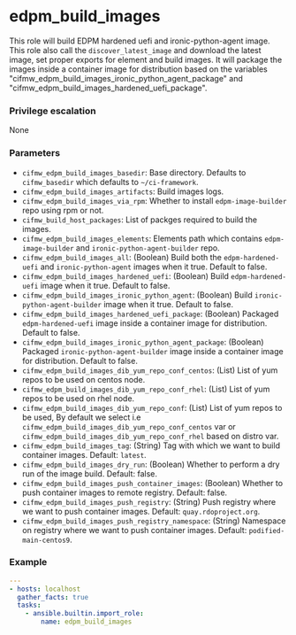 # edpm_build_images
This role will build EDPM hardened uefi and ironic-python-agent image.
This role also call the `discover_latest_image` and download the latest image,
set proper exports for element and build images.
It will package the images inside a container image for distribution based on
the variables "cifmw_edpm_build_images_ironic_python_agent_package" and
"cifmw_edpm_build_images_hardened_uefi_package".

### Privilege escalation
None

### Parameters
* `cifmw_edpm_build_images_basedir`: Base directory. Defaults to `cifmw_basedir` which  defaults to `~/ci-framework`.
* `cifmw_edpm_build_images_artifacts`: Build images logs.
* `cifmw_edpm_build_images_via_rpm`: Whether to install `edpm-image-builder` repo using rpm or not.
* `cifmw_build_host_packages`: List of packges required to build the images.
* `cifmw_edpm_build_images_elements`: Elements path which contains `edpm-image-builder` and `ironic-python-agent-builder` repo.
* `cifmw_edpm_build_images_all`: (Boolean) Build both the `edpm-hardened-uefi` and `ironic-python-agent` images when it true. Default to false.
* `cifmw_edpm_build_images_hardened_uefi`: (Boolean) Build `edpm-hardened-uefi` image when it true. Default to false.
* `cifmw_edpm_build_images_ironic_python_agent`: (Boolean) Build `ironic-python-agent-builder` image when it true. Default to false.
* `cifmw_edpm_build_images_hardened_uefi_package`: (Boolean) Packaged `edpm-hardened-uefi` image inside a container image for distribution. Default to false.
* `cifmw_edpm_build_images_ironic_python_agent_package`: (Boolean) Packaged  `ironic-python-agent-builder` image inside a container image for distribution. Default to false.
* `cifmw_edpm_build_images_dib_yum_repo_conf_centos`:  (List) List of yum repos to be used on centos node.
* `cifmw_edpm_build_images_dib_yum_repo_conf_rhel`: (List) List of yum repos to be used on rhel node.
* `cifmw_edpm_build_images_dib_yum_repo_conf`: (List) List of yum repos to be used, By default we select i.e `cifmw_edpm_build_images_dib_yum_repo_conf_centos` var or `cifmw_edpm_build_images_dib_yum_repo_conf_rhel` based on distro var.
* `cifmw_edpm_build_images_tag`: (String) Tag with which we want to build container images. Default: `latest`.
* `cifmw_edpm_build_images_dry_run`: (Boolean) Whether to perform a dry run of the image build. Default: false.
* `cifmw_edpm_build_images_push_container_images`: (Boolean) Whether to push container images to remote registry. Default: false.
* `cifmw_edpm_build_images_push_registry`: (String) Push registry where we want to push container images. Default: `quay.rdoproject.org`.
* `cifmw_edpm_build_images_push_registry_namespace`: (String) Namespace on registry where we want to push container images. Default: `podified-main-centos9`.

### Example
```YAML
---
- hosts: localhost
  gather_facts: true
  tasks:
    - ansible.builtin.import_role:
        name: edpm_build_images

